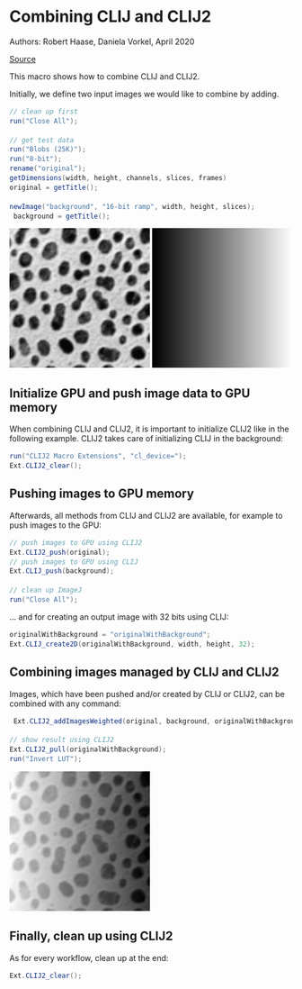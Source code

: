 

# Combining CLIJ and CLIJ2 
Authors: Robert Haase, Daniela Vorkel, April 2020

[Source](https://github.com/clij/clij2-docs/tree/master/src/main/macro/clij1_clij2_combination.ijm)

This macro shows how to combine CLIJ and CLIJ2.

Initially, we define two input images we would like to combine by adding.

```java
// clean up first 
run("Close All"); 
 
// get test data 
run("Blobs (25K)"); 
run("8-bit");
rename("original");
getDimensions(width, height, channels, slices, frames)
original = getTitle();

newImage("background", "16-bit ramp", width, height, slices);
 background = getTitle();
```
<a href="image_1588706457112.png"><img src="image_1588706457112.png" width="250" alt="original"/></a>
<a href="image_1588706457176.png"><img src="image_1588706457176.png" width="250" alt="background"/></a>

## Initialize GPU and push image data to GPU memory
When combining CLIJ and CLIJ2, it is important to initialize CLIJ2 like in the following example. 
CLIJ2 takes care of initializing CLIJ in the background:

```java
run("CLIJ2 Macro Extensions", "cl_device="); 
Ext.CLIJ2_clear(); 
```

## Pushing images to GPU memory
Afterwards, all methods from CLIJ and CLIJ2 are available, for example to push images to the GPU:

```java
// push images to GPU using CLIJ2
Ext.CLIJ2_push(original);
// push images to GPU using CLIJ
Ext.CLIJ_push(background);

// clean up ImageJ 
run("Close All"); 

```

... and for creating an output image with 32 bits using CLIJ:

```java
originalWithBackground = "originalWithBackground";
Ext.CLIJ_create2D(originalWithBackground, width, height, 32);

```

## Combining images managed by CLIJ and CLIJ2
Images, which have been pushed and/or created by CLIJ or CLIJ2, can be combined with any command:

```java
 Ext.CLIJ2_addImagesWeighted(original, background, originalWithBackground, 1, 0.01);
 
// show result using CLIJ2
Ext.CLIJ2_pull(originalWithBackground); 
run("Invert LUT"); 

```
<a href="image_1588706457318.png"><img src="image_1588706457318.png" width="250" alt="originalWithBackground"/></a>

## Finally, clean up using CLIJ2
As for every workflow, clean up at the end:

```java
Ext.CLIJ2_clear();

```



```
```
